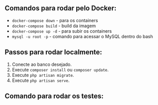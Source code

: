 ## Comandos para rodar pelo Docker:

- ```docker-compose down``` - para os containers
- ```docker-compose build``` - build da imagem
- ```docker-compose up -d``` - para subir os containers
- ```mysql -u root -p``` - comando para acessar o MySQL dentro do bash

## Passos para rodar localmente:

1. Conecte ao banco desejado.
2. Execute ```composer install``` ou ```composer update```.
3. Execute ```php artisan migrate```.
4. Execute ```php artisan serve```.

## Comando para rodar os testes:

```./vendor/bin/phpunit tests/Feature/ResumeControllerTest.php
